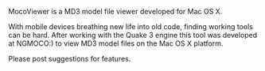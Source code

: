 MocoViewer is a MD3 model file viewer developed for Mac OS X.

With mobile devices breathing new life into old code, finding working tools can be hard.  After working with the Quake 3 engine this tool was developed at NGMOCO:) to view MD3 model files on the Mac OS X platform.

Please post suggestions for features.